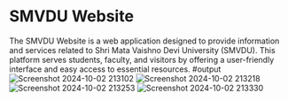 # SMVDU Website

The SMVDU Website is a web application designed to provide information and services related to Shri Mata Vaishno Devi University (SMVDU). This platform serves students, faculty, and visitors by offering a user-friendly interface and easy access to essential resources.
#output
![Screenshot 2024-10-02 213102](https://github.com/user-attachments/assets/976c1082-8adc-456b-9c01-1f3e8e833c34)
![Screenshot 2024-10-02 213218](https://github.com/user-attachments/assets/fe29a11b-0968-408a-8e18-0395d84a8bae)
![Screenshot 2024-10-02 213253](https://github.com/user-attachments/assets/63653309-a8d6-4560-81ef-fca18ece735e)
![Screenshot 2024-10-02 213330](https://github.com/user-attachments/assets/7435568d-45e4-40b0-8b5a-063309a5f3ce)
